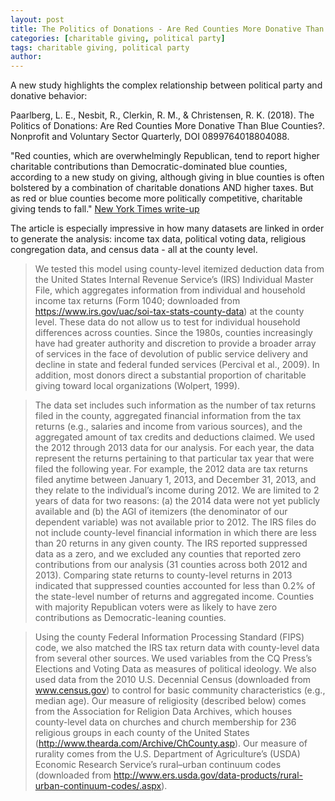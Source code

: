 ```yaml
---
layout: post
title: The Politics of Donations - Are Red Counties More Donative Than Blue Counties?
categories: [charitable giving, political party]
tags: charitable giving, political party
author:
---
```


A new study highlights the complex relationship between political party and donative behavior:

Paarlberg, L. E., Nesbit, R., Clerkin, R. M., & Christensen, R. K. (2018). The Politics of Donations: Are Red Counties More Donative Than Blue Counties?. Nonprofit and Voluntary Sector Quarterly, DOI 0899764018804088.

"Red counties, which are overwhelmingly Republican, tend to report higher charitable contributions than Democratic-dominated blue counties, according to a new study on giving, although giving in blue counties is often bolstered by a combination of charitable donations AND higher taxes. But as red or blue counties become more politically competitive, charitable giving tends to fall." [New York Times write-up](https://www.nytimes.com/2018/11/03/your-money/republicans-democrats-charity-philanthropy.html)

The article is especially impressive in how many datasets are linked in order to generate the analysis: income tax data, political voting data, religious congregation data, and census data - all at the county level. 

> We tested this model using county-level itemized deduction data from the United States Internal Revenue Service’s (IRS) Individual Master File, which aggregates information from individual and household income tax returns (Form 1040; downloaded from https://www.irs.gov/uac/soi-tax-stats-county-data) at the county level. These data do not allow us to test for individual household differences across counties. Since the 1980s, counties increasingly have had greater authority and discretion to provide a broader array of services in the face of devolution of public service delivery and decline in state and federal funded services (Percival et al., 2009). In addition, most donors direct a substantial proportion of charitable giving toward local organizations (Wolpert, 1999).

> The data set includes such information as the number of tax returns filed in the county, aggregated financial information from the tax returns (e.g., salaries and income from various sources), and the aggregated amount of tax credits and deductions claimed. We used the 2012 through 2013 data for our analysis. For each year, the data represent the returns pertaining to that particular tax year that were filed the following year. For example, the 2012 data are tax returns filed anytime between January 1, 2013, and December 31, 2013, and they relate to the individual’s income during 2012. We are limited to 2 years of data for two reasons: (a) the 2014 data were not yet publicly available and (b) the AGI of itemizers (the denominator of our dependent variable) was not available prior to 2012. The IRS files do not include county-level financial information in which there are less than 20 returns in any given county. The IRS reported suppressed data as a zero, and we excluded any counties that reported zero contributions from our analysis (31 counties across both 2012 and 2013). Comparing state returns to county-level returns in 2013 indicated that suppressed counties accounted for less than 0.2% of the state-level number of returns and aggregated income. Counties with majority Republican voters were as likely to have zero contributions as Democratic-leaning counties.

> Using the county Federal Information Processing Standard (FIPS) code, we also matched the IRS tax return data with county-level data from several other sources. We used variables from the CQ Press’s Elections and Voting Data as measures of political ideology. We also used data from the 2010 U.S. Decennial Census (downloaded from www.census.gov) to control for basic community characteristics (e.g., median age). Our measure of religiosity (described below) comes from the Association for Religion Data Archives, which houses county-level data on churches and church membership for 236 religious groups in each county of the United States (http://www.thearda.com/Archive/ChCounty.asp). Our measure of rurality comes from the U.S. Department of Agriculture’s (USDA) Economic Research Service’s rural–urban continuum codes (downloaded from http://www.ers.usda.gov/data-products/rural-urban-continuum-codes/.aspx).
